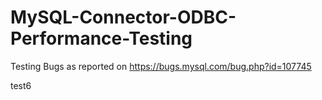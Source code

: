 # MySQL-Connector-ODBC-Performance-Testing
Testing Bugs as reported on https://bugs.mysql.com/bug.php?id=107745

test6